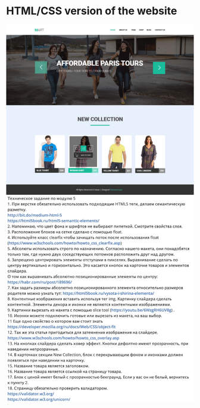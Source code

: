 <h1>HTML/CSS version of the website</h1>
<img src="img/doc/task.jpg">
<img src="img/doc/requirements.png">
